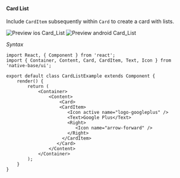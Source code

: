 #### Card List

Include <code>CardItem</code> subsequently within <code>Card</code> to create a card with lists.


![Preview ios Card_List](https://github.com/GeekyAnts/NativeBase-KitchenSink/raw/master/screenshots/ios/CardList.png)
![Preview android Card_List](https://github.com/GeekyAnts/NativeBase-KitchenSink/raw/master/screenshots/android/cardList.png)

*Syntax*

<pre class="line-numbers"><code class="language-jsx">import React, { Component } from 'react';
import { Container, Content, Card, CardItem, Text, Icon } from 'native-base/ui';
​
export default class CardListExample extends Component {
    render() {
        return (
            &lt;Container>
                &lt;Content>
                    &lt;Card>
                    &lt;CardItem>
                       &lt;Icon active name="logo-googleplus" />
                       &lt;Text>Google Plus&lt;/Text>
                       &lt;Right>
                          &lt;Icon name="arrow-forward" />
                       &lt;/Right>
                     &lt;/CardItem>
                   &lt;/Card>
                &lt;/Content>
            &lt;/Container>
        );
    }
}</code></pre><br />
